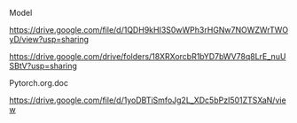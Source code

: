 Model

https://drive.google.com/file/d/1QDH9kHI3S0wWPh3rHGNw7NOWZWrTWOyD/view?usp=sharing

https://drive.google.com/drive/folders/18XRXorcbR1bYD7bWV78q8LrE_nuUSBtV?usp=sharing

Pytorch.org.doc

https://drive.google.com/file/d/1yoDBTiSmfoJg2L_XDc5bPzI501ZTSXaN/view
